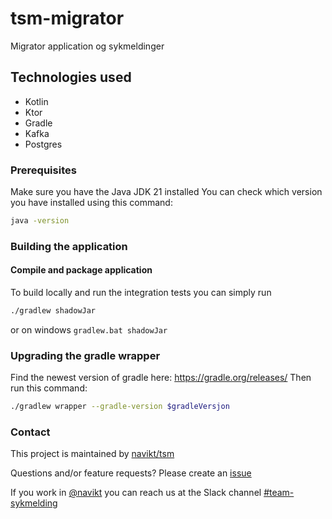 # tsm-migrator
Migrator application og sykmeldinger

## Technologies used
* Kotlin
* Ktor
* Gradle
* Kafka
* Postgres

### Prerequisites
Make sure you have the Java JDK 21 installed
You can check which version you have installed using this command:
``` bash
java -version
```

### Building the application
#### Compile and package application
To build locally and run the integration tests you can simply run
``` bash
./gradlew shadowJar
```
 or  on windows 
`gradlew.bat shadowJar`

### Upgrading the gradle wrapper
Find the newest version of gradle here: https://gradle.org/releases/ Then run this command:

``` bash
./gradlew wrapper --gradle-version $gradleVersjon
```

### Contact
This project is maintained by [navikt/tsm](CODEOWNERS)

Questions and/or feature requests? 
Please create an [issue](https://github.com/navikt/tsm-migrator/issues)

If you work in [@navikt](https://github.com/navikt) you can reach us at the Slack
channel [#team-sykmelding](https://nav-it.slack.com/archives/CMA3XV997)
